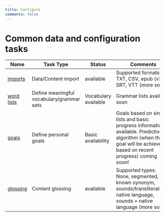 ```yaml
---
title: Configure
comments: false
---
```


# Common data and configuration tasks

| Name | Task Type | Status | Comments |
|----------|-------------|------|------|
| [imports](/page/software/configure/imports) | Data/Content import | available | Supported formats: TXT, CSV, epub (v3), SRT, VTT (more soon) |
| [word lists](/page/software/configure/wordlists) | Define meaningful vocabulary/grammar sets | Vocabulary available | Grammar lists available soon |
| [goals](/page/software/configure/goals) | Define personal goals | Basic availability | Goals based on single lists and basic progress information available. Predictive algorithm (when the goal will be achieved based on recent progress) coming soon! |
| [glossing](/page/software/configure/glossing) | Content glossing | available | Supported types: None, segmented, known synonym, sounds/transliterations, native language, sounds + native language (more soon) |
